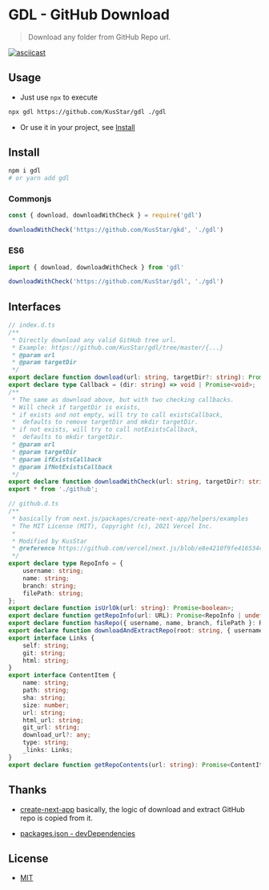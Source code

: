 # GDL - GitHub Download

> Download any folder from GitHub Repo url.

[![asciicast](https://asciinema.org/a/7Ca0oKLDj5S9uhwVMOItTEcTl.svg)](https://asciinema.org/a/7Ca0oKLDj5S9uhwVMOItTEcTl)

## Usage

- Just use `npx` to execute

```sh
npx gdl https://github.com/KusStar/gdl ./gdl
```

- Or use it in your project, see [Install](#install)

## Install

```sh
npm i gdl
# or yarn add gdl
```

### Commonjs

```js
const { download, downloadWithCheck } = require('gdl')

downloadWithCheck('https://github.com/KusStar/gkd', './gdl')
```

### ES6

```js
import { download, downloadWithCheck } from 'gdl'

downloadWithCheck('https://github.com/KusStar/gdl', './gdl')
```

## Interfaces
  
```ts
// index.d.ts
/**
 * Directly download any valid GitHub tree url.
 * Example: https://github.com/KusStar/gdl/tree/master/{...}
 * @param url
 * @param targetDir
 */
export declare function download(url: string, targetDir?: string): Promise<void>;
export declare type Callback = (dir: string) => void | Promise<void>;
/**
 * The same as download above, but with two checking callbacks.
 * Will check if targetDir is exists,
 * if exists and not empty, will try to call existsCallback,
 *  defaults to remove targetDir and mkdir targetDir.
 * if not exists, will try to call notExistsCallback,
 *  defaults to mkdir targetDir.
 * @param url
 * @param targetDir
 * @param ifExistsCallback
 * @param ifNotExistsCallback
 */
export declare function downloadWithCheck(url: string, targetDir?: string, ifExistsCallback?: Callback, notExistsCallback?: Callback): Promise<void>;
export * from './github';
```

```ts
// github.d.ts
/**
 * basically from next.js/packages/create-next-app/helpers/examples
 * The MIT License (MIT), Copyright (c), 2021 Vercel Inc.
 *
 * Modified by KusStar
 * @reference https://github.com/vercel/next.js/blob/e8e4210f9fe416534c36ceb9d3ad82dd02906cc6/packages/create-next-app/helpers/examples.ts
 */
export declare type RepoInfo = {
    username: string;
    name: string;
    branch: string;
    filePath: string;
};
export declare function isUrlOk(url: string): Promise<boolean>;
export declare function getRepoInfo(url: URL): Promise<RepoInfo | undefined>;
export declare function hasRepo({ username, name, branch, filePath }: RepoInfo): Promise<boolean>;
export declare function downloadAndExtractRepo(root: string, { username, name, branch, filePath }: RepoInfo, caching?: boolean): Promise<void>;
export interface Links {
    self: string;
    git: string;
    html: string;
}
export interface ContentItem {
    name: string;
    path: string;
    sha: string;
    size: number;
    url: string;
    html_url: string;
    git_url: string;
    download_url?: any;
    type: string;
    _links: Links;
}
export declare function getRepoContents(url: string): Promise<ContentItem[]>;
```

## Thanks

- [create-next-app](https://github.com/vercel/next.js/tree/e8e4210f9fe416534c36ceb9d3ad82dd02906cc6/packages/create-next-app)
  basically, the logic of download and extract GitHub repo is copied from it.

- [packages.json - devDependencies](./package.json)

## License

- [MIT](./LICENSE)
